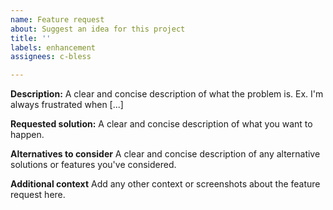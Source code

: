 ```yaml
---
name: Feature request
about: Suggest an idea for this project
title: ''
labels: enhancement
assignees: c-bless

---
```


**Description:**
A clear and concise description of what the problem is. Ex. I'm always frustrated when [...]

**Requested solution:**
A clear and concise description of what you want to happen.

**Alternatives to consider**
A clear and concise description of any alternative solutions or features you've considered.

**Additional context**
Add any other context or screenshots about the feature request here.
